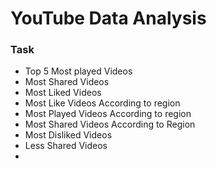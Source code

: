 # YouTube Data Analysis


### Task
- Top 5 Most played Videos
- Most Shared Videos
- Most Liked Videos
- Most Like Videos According to region
- Most Played Videos According to region
- Most Shared Videos According to Region
- Most Disliked Videos
- Less Shared Videos
- 